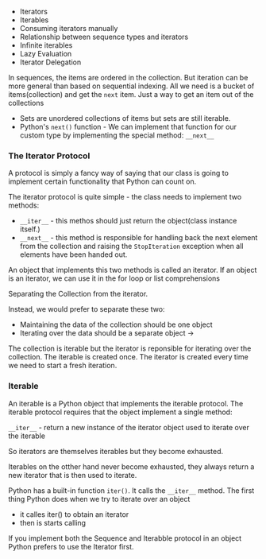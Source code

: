 - Iterators
- Iterables
- Consuming iterators manually
- Relationship between sequence types and iterators
- Infinite iterables
- Lazy Evaluation
- Iterator Delegation

In sequences, the items are ordered in the collection. But iteration can be more general than based on sequential indexing. All we need is a bucket of items(collection) and get the `next` item. Just a way to get an item out of the collections

- Sets are unordered collections of items but sets are still iterable.
- Python's `next()` function - We can implement that function for our custom type by implementing the special method: `__next__`


### The Iterator Protocol

A protocol is simply a fancy way of saying that our class is going to implement certain functionality that Python can count on.

The iterator protocol is quite simple - the class needs to implement two methods:

- `__iter__` - this methos should just return the object(class instance itself.)
- `__next__` - this method is responsible for handling back the next element from the collection and raising the `StopIteration` exception when all elements have been handed out.

An object that implements this two methods is called an iterator. If an object is an iterator, we can use it in the for loop or list comprehensions

Separating the Collection from the iterator.

Instead, we would prefer to separate these two:
- Maintaining the data of the collection should be one object
- Iterating over the data should be a separate object ->

The collection is iterable but the iterator is reponsible for iterating over the collection. The iterable is created once. The iterator is created every time we need to start a fresh iteration.

### Iterable

An iterable is a Python object that implements the iterable protocol. The iterable protocol requires that the object implement a single method:

`__iter__` - return a new instance of the iterator object used to iterate over the iterable

So iterators are themselves iterables but they become exhausted.

Iterables on the otther hand never become exhausted, they always return a new iterator that is then used to iterate.

Python has a built-in function `iter()`. It calls the `__iter__` method. The first thing Python does when we try to iterate over an object
- it calles iter() to obtain an iterator
- then is starts calling

If you implement both the Sequence and Iterabble protocol in an object Python prefers to use the Iterator first.